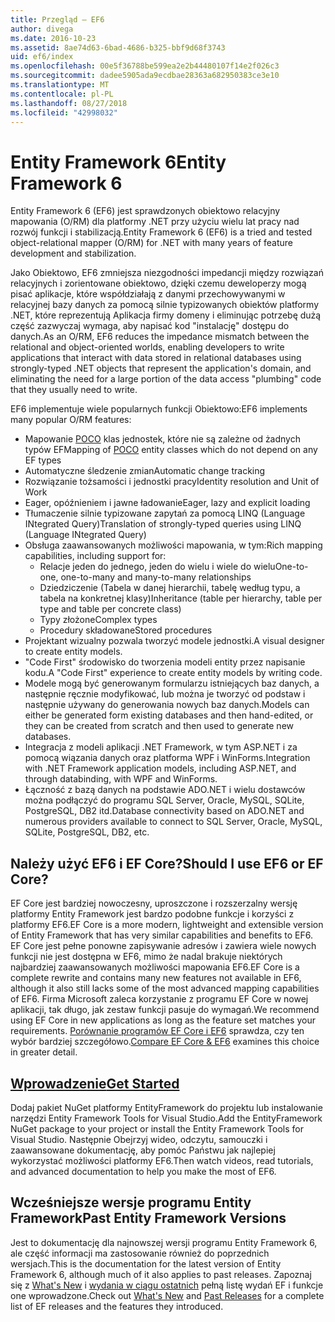 ```yaml
---
title: Przegląd — EF6
author: divega
ms.date: 2016-10-23
ms.assetid: 8ae74d63-6bad-4686-b325-bbf9d68f3743
uid: ef6/index
ms.openlocfilehash: 00e5f36788be599ea2e2b44480107f14e2f026c3
ms.sourcegitcommit: dadee5905ada9ecdbae28363a682950383ce3e10
ms.translationtype: MT
ms.contentlocale: pl-PL
ms.lasthandoff: 08/27/2018
ms.locfileid: "42998032"
---
```

# <a name="entity-framework-6"></a><span data-ttu-id="cd475-102">Entity Framework 6</span><span class="sxs-lookup"><span data-stu-id="cd475-102">Entity Framework 6</span></span>
<span data-ttu-id="cd475-103">Entity Framework 6 (EF6) jest sprawdzonych obiektowo relacyjny mapowania (O/RM) dla platformy .NET przy użyciu wielu lat pracy nad rozwój funkcji i stabilizacją.</span><span class="sxs-lookup"><span data-stu-id="cd475-103">Entity Framework 6 (EF6) is a tried and tested object-relational mapper (O/RM) for .NET with many years of feature development and stabilization.</span></span>

<span data-ttu-id="cd475-104">Jako Obiektowo, EF6 zmniejsza niezgodności impedancji między rozwiązań relacyjnych i zorientowane obiektowo, dzięki czemu deweloperzy mogą pisać aplikacje, które współdziałają z danymi przechowywanymi w relacyjnej bazy danych za pomocą silnie typizowanych obiektów platformy .NET, które reprezentują Aplikacja firmy domeny i eliminując potrzebę dużą część zazwyczaj wymaga, aby napisać kod "instalację" dostępu do danych.</span><span class="sxs-lookup"><span data-stu-id="cd475-104">As an O/RM, EF6 reduces the impedance mismatch between the relational and object-oriented worlds, enabling developers to write applications that interact with data stored in relational databases using strongly-typed .NET objects that represent the application's domain, and eliminating the need for a large portion of the data access "plumbing" code that they usually need to write.</span></span>

<span data-ttu-id="cd475-105">EF6 implementuje wiele popularnych funkcji Obiektowo:</span><span class="sxs-lookup"><span data-stu-id="cd475-105">EF6 implements many popular O/RM features:</span></span>
- <span data-ttu-id="cd475-106">Mapowanie [POCO](~/ef6/resources/glossary.md#poco) klas jednostek, które nie są zależne od żadnych typów EF</span><span class="sxs-lookup"><span data-stu-id="cd475-106">Mapping of [POCO](~/ef6/resources/glossary.md#poco) entity classes which do not depend on any EF types</span></span>
- <span data-ttu-id="cd475-107">Automatyczne śledzenie zmian</span><span class="sxs-lookup"><span data-stu-id="cd475-107">Automatic change tracking</span></span>
- <span data-ttu-id="cd475-108">Rozwiązanie tożsamości i jednostki pracy</span><span class="sxs-lookup"><span data-stu-id="cd475-108">Identity resolution and Unit of Work</span></span>
- <span data-ttu-id="cd475-109">Eager, opóźnieniem i jawne ładowanie</span><span class="sxs-lookup"><span data-stu-id="cd475-109">Eager, lazy and explicit loading</span></span>
- <span data-ttu-id="cd475-110">Tłumaczenie silnie typizowane zapytań za pomocą LINQ (Language INtegrated Query)</span><span class="sxs-lookup"><span data-stu-id="cd475-110">Translation of strongly-typed queries using LINQ (Language INtegrated Query)</span></span>
- <span data-ttu-id="cd475-111">Obsługa zaawansowanych możliwości mapowania, w tym:</span><span class="sxs-lookup"><span data-stu-id="cd475-111">Rich mapping capabilities, including support for:</span></span>
  - <span data-ttu-id="cd475-112">Relacje jeden do jednego, jeden do wielu i wiele do wielu</span><span class="sxs-lookup"><span data-stu-id="cd475-112">One-to-one, one-to-many and many-to-many relationships</span></span>
  - <span data-ttu-id="cd475-113">Dziedziczenie (Tabela w danej hierarchii, tabelę według typu, a tabela na konkretnej klasy)</span><span class="sxs-lookup"><span data-stu-id="cd475-113">Inheritance (table per hierarchy, table per type and table per concrete class)</span></span>
  - <span data-ttu-id="cd475-114">Typy złożone</span><span class="sxs-lookup"><span data-stu-id="cd475-114">Complex types</span></span>
  - <span data-ttu-id="cd475-115">Procedury składowane</span><span class="sxs-lookup"><span data-stu-id="cd475-115">Stored procedures</span></span>
- <span data-ttu-id="cd475-116">Projektant wizualny pozwala tworzyć modele jednostki.</span><span class="sxs-lookup"><span data-stu-id="cd475-116">A visual designer to create entity models.</span></span>
- <span data-ttu-id="cd475-117">"Code First" środowisko do tworzenia modeli entity przez napisanie kodu.</span><span class="sxs-lookup"><span data-stu-id="cd475-117">A "Code First" experience to create entity models by writing code.</span></span>
- <span data-ttu-id="cd475-118">Modele mogą być generowanym formularzu istniejących baz danych, a następnie ręcznie modyfikować, lub można je tworzyć od podstaw i następnie używany do generowania nowych baz danych.</span><span class="sxs-lookup"><span data-stu-id="cd475-118">Models can either be generated form existing databases and then hand-edited, or they can be created from scratch and then used to generate new databases.</span></span>
- <span data-ttu-id="cd475-119">Integracja z modeli aplikacji .NET Framework, w tym ASP.NET i za pomocą wiązania danych oraz platforma WPF i WinForms.</span><span class="sxs-lookup"><span data-stu-id="cd475-119">Integration with .NET Framework application models, including ASP.NET, and through databinding, with WPF and WinForms.</span></span>
- <span data-ttu-id="cd475-120">Łączność z bazą danych na podstawie ADO.NET i wielu dostawców można podłączyć do programu SQL Server, Oracle, MySQL, SQLite, PostgreSQL, DB2 itd.</span><span class="sxs-lookup"><span data-stu-id="cd475-120">Database connectivity based on ADO.NET and numerous providers available to connect to SQL Server, Oracle, MySQL, SQLite, PostgreSQL, DB2, etc.</span></span>

## <a name="should-i-use-ef6-or-ef-core"></a><span data-ttu-id="cd475-121">Należy użyć EF6 i EF Core?</span><span class="sxs-lookup"><span data-stu-id="cd475-121">Should I use EF6 or EF Core?</span></span>

<span data-ttu-id="cd475-122">EF Core jest bardziej nowoczesny, uproszczone i rozszerzalny wersję platformy Entity Framework jest bardzo podobne funkcje i korzyści z platformy EF6.</span><span class="sxs-lookup"><span data-stu-id="cd475-122">EF Core is a more modern, lightweight and extensible version of Entity Framework that has very similar capabilities and benefits to EF6.</span></span>
<span data-ttu-id="cd475-123">EF Core jest pełne ponowne zapisywanie adresów i zawiera wiele nowych funkcji nie jest dostępna w EF6, mimo że nadal brakuje niektórych najbardziej zaawansowanych możliwości mapowania EF6.</span><span class="sxs-lookup"><span data-stu-id="cd475-123">EF Core is a complete rewrite and contains many new features not available in EF6, although it also still lacks some of the most advanced mapping capabilities of EF6.</span></span>
<span data-ttu-id="cd475-124">Firma Microsoft zaleca korzystanie z programu EF Core w nowej aplikacji, tak długo, jak zestaw funkcji pasuje do wymagań.</span><span class="sxs-lookup"><span data-stu-id="cd475-124">We recommend using EF Core in new applications as long as the feature set matches your requirements.</span></span>
<span data-ttu-id="cd475-125">[Porównanie programów EF Core i EF6](xref:efcore-and-ef6/index) sprawdza, czy ten wybór bardziej szczegółowo.</span><span class="sxs-lookup"><span data-stu-id="cd475-125">[Compare EF Core & EF6](xref:efcore-and-ef6/index) examines this choice in greater detail.</span></span>

## <a name="get-startedef6get-startedmd"></a>[<span data-ttu-id="cd475-126">Wprowadzenie</span><span class="sxs-lookup"><span data-stu-id="cd475-126">Get Started</span></span>](~/ef6/get-started.md)

<span data-ttu-id="cd475-127">Dodaj pakiet NuGet platformy EntityFramework do projektu lub instalowanie narzędzi Entity Framework Tools for Visual Studio.</span><span class="sxs-lookup"><span data-stu-id="cd475-127">Add the EntityFramework NuGet package to your project or install the Entity Framework Tools for Visual Studio.</span></span> <span data-ttu-id="cd475-128">Następnie Obejrzyj wideo, odczytu, samouczki i zaawansowane dokumentację, aby pomóc Państwu jak najlepiej wykorzystać możliwości platformy EF6.</span><span class="sxs-lookup"><span data-stu-id="cd475-128">Then watch videos, read tutorials, and advanced documentation to help you make the most of EF6.</span></span>

## <a name="past-entity-framework-versions"></a><span data-ttu-id="cd475-129">Wcześniejsze wersje programu Entity Framework</span><span class="sxs-lookup"><span data-stu-id="cd475-129">Past Entity Framework Versions</span></span>

<span data-ttu-id="cd475-130">Jest to dokumentację dla najnowszej wersji programu Entity Framework 6, ale część informacji ma zastosowanie również do poprzednich wersjach.</span><span class="sxs-lookup"><span data-stu-id="cd475-130">This is the documentation for the latest version of Entity Framework 6, although much of it also applies to past releases.</span></span>
<span data-ttu-id="cd475-131">Zapoznaj się z [What's New](~/ef6/what-is-new/index.md) i [wydania w ciągu ostatnich](~/ef6/what-is-new/past-releases.md) pełną listę wydań EF i funkcje one wprowadzone.</span><span class="sxs-lookup"><span data-stu-id="cd475-131">Check out [What's New](~/ef6/what-is-new/index.md) and [Past Releases](~/ef6/what-is-new/past-releases.md) for a complete list of EF releases and the features they introduced.</span></span>
